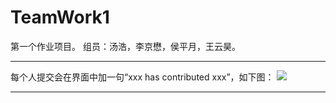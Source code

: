 # TeamWork1
第一个作业项目。
组员：汤浩，李京懋，侯平月，王云昊。
<hr>
每个人提交会在界面中加一句“xxx has contributed xxx”，如下图：
<image src="https://github.com/lotsofone/image-repository/blob/master/timberswift/TeamWork1/1.png"/>
<hr>

